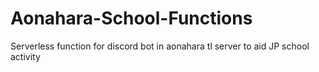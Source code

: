 # Aonahara-School-Functions
Serverless function for discord bot in aonahara tl server to aid JP school activity
 
